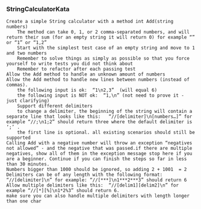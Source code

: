 ### StringCalculatorKata

    Create a simple String calculator with a method int Add(string numbers)
        The method can take 0, 1, or 2 comma-separated numbers, and will return their sum (for an empty string it will return 0) for example “” or “1” or “1,2”
        Start with the simplest test case of an empty string and move to 1 and two numbers
        Remember to solve things as simply as possible so that you force yourself to write tests you did not think about
        Remember to refactor after each passing test
    Allow the Add method to handle an unknown amount of numbers
    Allow the Add method to handle new lines between numbers (instead of commas).
        the following input is ok:  “1\n2,3”  (will equal 6)
        the following input is NOT ok:  “1,\n” (not need to prove it - just clarifying)
        Support different delimiters
        to change a delimiter, the beginning of the string will contain a separate line that looks like this:   “//[delimiter]\n[numbers…]” for example “//;\n1;2” should return three where the default delimiter is ‘;’ .
        the first line is optional. all existing scenarios should still be supported
    Calling Add with a negative number will throw an exception “negatives not allowed” - and the negative that was passed.if there are multiple negatives, show all of them in the exception message stop here if you are a beginner. Continue if you can finish the steps so far in less than 30 minutes.
    Numbers bigger than 1000 should be ignored, so adding 2 + 1001  = 2
    Delimiters can be of any length with the following format:  “//[delimiter]\n” for example: “//[***]\n1***2***3” should return 6
    Allow multiple delimiters like this:  “//[delim1][delim2]\n” for example “//[*][%]\n1*2%3” should return 6.
    make sure you can also handle multiple delimiters with length longer than one char

